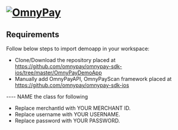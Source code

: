 # [![OmnyPay](http://static1.squarespace.com/static/54ae3170e4b0afa8bbd35870/t/580cb7a09f7456d38de76cd7/1477511927583)](http://www.omnypay.net/)

## Requirements
Follow below steps to import demoapp in your workspace:
- Clone/Download the repository placed at https://github.com/omnypay/omnypay-sdk-ios/tree/master/OmnyPayDemoApp
- Manually add OmnyPayAPI, OmnyPayScan framework placed at https://github.com/omnypay/omnypay-sdk-ios

 ---- NAME the class for following 
 
- Replace merchantId with YOUR MERCHANT ID.
- Replace username with YOUR USERNAME.
- Replace password with YOUR PASSWORD.
